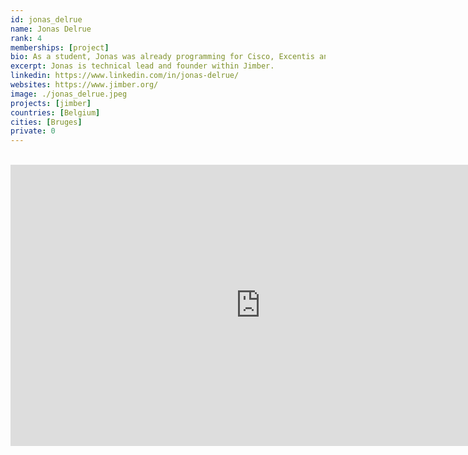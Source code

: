 ```yaml
---
id: jonas_delrue
name: Jonas Delrue
rank: 4
memberships: [project]
bio: As a student, Jonas was already programming for Cisco, Excentis and other IT firms. During his professional career, Jonas had various positions from developer over team leader to CTO of Artilium, leading a team of 40 developers and testers. Right now Jonas is technical lead and founder within Jimber.
excerpt: Jonas is technical lead and founder within Jimber.
linkedin: https://www.linkedin.com/in/jonas-delrue/
websites: https://www.jimber.org/
image: ./jonas_delrue.jpeg
projects: [jimber]
countries: [Belgium]
cities: [Bruges]
private: 0
---
```


<BR>

<iframe src="https://player.vimeo.com/video/413268925" width="800" height="450" frameborder="0" allow="autoplay; fullscreen" allowfullscreen></iframe>

<BR>
